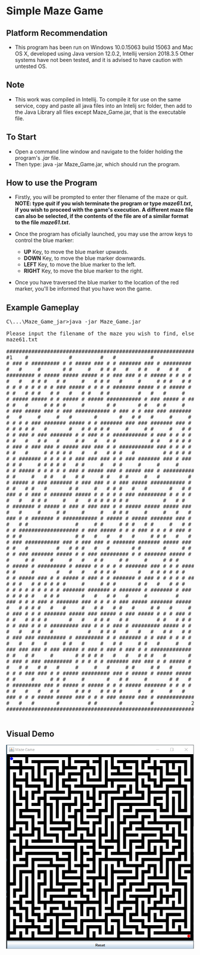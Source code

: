 # Simple Maze Game

## Platform Recommendation
* This program has been run on Windows 10.0.15063 build 15063 and Mac OS X, developed using Java version 12.0.2, Intellij version 2018.3.5
Other systems have not been tested, and it is advised to have caution with untested OS.

## Note
* This work was compiled in Intellij. To compile it for use on the same service, copy and paste all java files into an Intelij src folder, then add to the Java Library all files except Maze_Game.jar, that is the executable file.

## To Start
* Open a command line window and navigate to the folder holding the program's *.jar* file.
* Then type: java -jar Maze_Game.jar, which should run the program.

## How to use the Program
* Firstly, you will be prompted to enter ther filename of the maze or quit.  
**NOTE: type *quit* if you wish terminate the program or type *maze61.txt*, if you wish to proceed with the game's execution. A different maze file can also be selected, if the contents of the file are of a similar format to the file *maze61.txt*.**

* Once the program has oficially launched, you may use the arrow keys to control the blue marker:
  * **UP** Key, to move the blue marker upwards.
  * **DOWN** Key, to move the blue marker downwards.
  * **LEFT** Key, to move the blue marker to the left.
  * **RIGHT** Key, to move the blue marker to the right.

* Once you have traversed the blue marker to the location of the red marker, you'll be informed that you have won the game.

## Example Gameplay
<pre>
C\...\Maze_Game_jar>java -jar Maze_Game.jar

Please input the filename of the maze you wish to find, else input quit (to exit)
maze61.txt

#############################################################
#1    #             #         #   #           #             #
# ### # ######### # # ##### ### # # ####### ### # ######### #
#   #     #       # #     #   # # #   #   # #   #   # #   # #
######### # ##### ##### ##### # # ### ### # # ##### # # # # #
#   #   # # #   # #     #   # # #   #     #     # # #   # # #
# # # # # # # # ### ##### # # # # ####### ##### # # ##### # #
# #   # # #   # #   #   # #   # #         #   #   #     #   #
# ##### ##### # # ##### # ##### ########### # ### ##### # ###
# #   #     # # # #     #       # #       # #   # #     #   #
# ### ##### ### # ### ########### # ### # # ### ### ####### #
#   #     #     #   #       #       #   # #   #     #     # #
# # # # ### ####### ##### # # ####### ### ### ####### ### # #
# # # # #   #       #   # # # # #     #     # #     #   # # #
# # ### # ### ####### # # ### # # ########### # ### # # # # #
# #   #   # #   #     # #   #   # #           # #   # # # # #
# ### # ### ### # ##### ### ### # # ########### ### # # # # #
# #   #     # # # # #   #   #   # # #   #         # # # # # #
# # ####### # # # # # ### ### ### # # ### ####### ### # ### #
# # #     # # # # #   # #     #   # #     #     #     #     #
# # ##### # # # # # ### # ##### ### # ##### ### # ###########
# #     #   # #   #   # #     # #   # #     #   #         # #
# ##### # ### ####### # ### ### # # ### ##### ########### # #
# #   # #   #       # #     #   # # #   #   #       #   # # #
### # # ### # ####### ##### # # # # # ### ######### # # # # #
#   #   # # #     #   #   # # # # # # #           #   # #   #
# ####### # ##### # ### # ### ### # # ##### ##### ##### ### #
#   #     #     # #     #     #   # # #     #     #   #   # #
### # # ####### # ########### # ##### # ##### ####### ### # #
#   # #               #     # #     # # #   # #     #   # # #
# # ################### # ### ##### # # # ### # # # # ### # #
# # #                 # #   #   #   #   #     # # #   #   # #
# ### ########### ### # ### ### # ####### ####### ##### ### #
# #   #         #   # # #   #   #       # #       #     # # #
# # ### ####### ##### # # ### ######### # # ####### ##### # #
#     # #     #     #   #   # #     # #     #     # # #     #
# ##### # ######### # ##### # # # # # ####### ### # # # #####
# #     #       #   #   #   # # # #       #   # # # # # #   #
# # ##### ### # # ##### # ### # # ####### # ### # # # # # ###
# # #   # # # # # #     #     # # #       # #   #   # # #   #
# # # # # # # # # ####### ####### # ####### # ####### # ### #
# # # # #   # # #       #   #   # #   #     #         #     #
### # # # ### # ####### ### # # # # ### ##### ####### ##### #
#   # # # #   #   #     #   # #   # #   #     # #   #     # #
# ### # # # ####### ##### ### ##### # ### ##### # # # ### # #
# #   # # # #       #   #   # # #   # #         # #   # # # #
# # ### # # # ######### ### # # # ### # ######### ##### # # #
#   #   # #   #           #   # # #   #   #   #   # #   # # #
# ### ### ######### # ######### # # ####### # # ### # # # # #
#   #   #   #     # #   #     #   # #     # #   #     #   # #
### ### ### # ### ##### # ### # ### # ### # # ############# #
# #   # #     #       # # # # #   #   #   # # #   #       # #
# ### # ### ######### # # # # # ####### ### ### # # ##### # #
#   # #   # #   #     #     #   #     # #     # #   #     # #
# # # ### ### # # ##### ######### ### # ##### # ##### ##### #
# #     #     # # #     #       #   # #     #       # #   # #
# ######### ### # ##### # ##### # # # ##### ####### # # # # #
# #   #   #   # #     # # #   # # # #     #   #     #   #   #
### # # # ##### ##### ### # # # ### ##### ### # #############
#   #   #       #         # #       #         #            2#
#############################################################

</pre>

## Visual Demo

![Maze_Demo](/Images/Maze_Demo.png)

